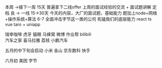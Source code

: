 本周  ->接下一周  15天  普遍拿下二线offer 上周的面试经验的交流  + 面试题讲解
定档 良 -> 一线  15->30天  今天的内容，大厂的面试题，基础能力 题加上node+网络+操作系统+算法
6-7 全面冲击字节这一类的公司  死磕我们的底层能力  react ts vue taro + uniapp


瑞幸咖啡
虎牙
猫眼
马蜂窝
微博
作业帮
bilibili      
汽车之家
喜马拉雅
荔枝
小鹏汽车


五月的中下旬会启动
小米
金山
京东数科
快手

六月初
美团
字节